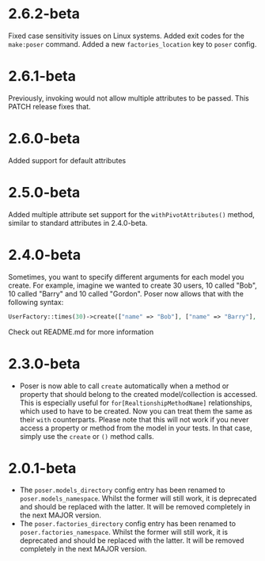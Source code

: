 # 2.6.2-beta
Fixed case sensitivity issues on Linux systems. Added exit codes for the `make:poser` command.
Added a new `factories_location` key to `poser` config.

# 2.6.1-beta
Previously, invoking would not allow multiple attributes to be passed. This PATCH release fixes that.

# 2.6.0-beta
Added support for default attributes

# 2.5.0-beta
Added multiple attribute set support for the `withPivotAttributes()` method, similar to standard attributes in 2.4.0-beta.

# 2.4.0-beta
Sometimes, you want to specify different arguments for each model you create. For example, imagine we wanted to create 30 users, 10 called "Bob", 10 called "Barry" and 10 called "Gordon". Poser now allows that with the following syntax:

```php
UserFactory::times(30)->create(["name" => "Bob"], ["name" => "Barry"], ["name" => "Gordon"]);
```

Check out README.md for more information

# 2.3.0-beta
- Poser is now able to call `create` automatically when a method or property that should belong to the created model/collection
is accessed. This is especially useful for `for[RealtionshipMethodName]` relationships, which used to have to be created. Now you
can treat them the same as their `with` counterparts. Please note that this will not work if you never access a property or method 
from the model in your tests. In that case, simply use the `create` or `()` method calls.

# 2.0.1-beta
- The `poser.models_directory` config entry has been renamed to `poser.models_namespace`. Whilst the former will still work,
it is deprecated and should be replaced with the latter. It will be removed completely in the next MAJOR version.
- The `poser.factories_directory` config entry has been renamed to `poser.factories_namespace`. Whilst the former will still work,
it is deprecated and should be replaced with the latter. It will be removed completely in the next MAJOR version.
